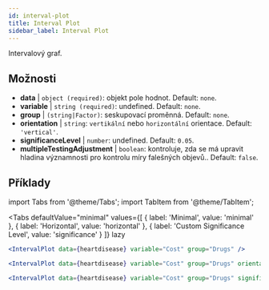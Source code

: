 ```yaml
---
id: interval-plot
title: Interval Plot
sidebar_label: Interval Plot
---
```


Intervalový graf.

## Možnosti

* __data__ | `object (required)`: objekt pole hodnot. Default: `none`.
* __variable__ | `string (required)`: undefined. Default: `none`.
* __group__ | `(string|Factor)`: seskupovací proměnná. Default: `none`.
* __orientation__ | `string`: `vertikální` nebo `horizontální` orientace. Default: `'vertical'`.
* __significanceLevel__ | `number`: undefined. Default: `0.05`.
* __multipleTestingAdjustment__ | `boolean`: kontroluje, zda se má upravit hladina významnosti pro kontrolu míry falešných objevů.. Default: `false`.


## Příklady

import Tabs from '@theme/Tabs';
import TabItem from '@theme/TabItem';

<Tabs
    defaultValue="minimal"
    values={[
        { label: 'Minimal', value: 'minimal' },
        { label: 'Horizontal', value: 'horizontal' },
        { label: 'Custom Significance Level', value: 'significance' }
    ]}
    lazy
>

<TabItem value="minimal">

```jsx live
<IntervalPlot data={heartdisease} variable="Cost" group="Drugs" />
```
</TabItem>

<TabItem value="horizontal">

```jsx live
<IntervalPlot data={heartdisease} variable="Cost" group="Drugs" orientation="horizontal" />
```

</TabItem>

<TabItem value="significance">

```jsx live
<IntervalPlot data={heartdisease} variable="Cost" group="Drugs" significanceLevel={0.01} />
```
</TabItem>

</Tabs>
